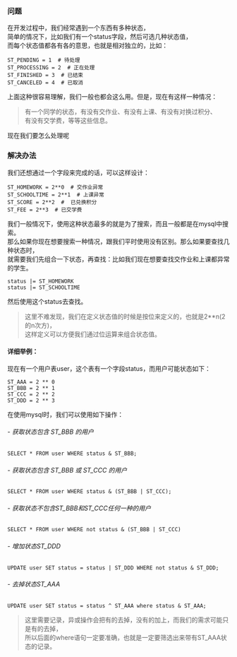 ### 问题
在开发过程中，我们经常遇到一个东西有多种状态，  
简单的情况下，比如我们有一个status字段，然后可选几种状态值，  
而每个状态值都各有各的意思，也就是相对独立的，比如：  
```
ST_PENDING = 1  # 待处理
ST_PROCESSING = 2  # 正在处理
ST_FINISHED = 3  # 已结束
ST_CANCELED = 4  # 已取消
```
上面这种很容易理解，我们一般也都会这么用。但是，现在有这样一种情况：  
> 有一个同学的状态，有没有交作业、有没有上课、有没有对换过积分、  
> 有没有交学费，等等这些信息。  

现在我们要怎么处理呢  

### 解决办法
我们还想通过一个字段来完成的话，可以这样设计：
```
ST_HOMEWORK = 2**0  # 交作业异常
ST_SCHOOLTIME = 2**1  # 上课异常
ST_SCORE = 2**2  #  已兑换积分
ST_FEE = 2**3  # 已交学费
```
我们一般情况下，使用这种状态最多的就是为了搜索，而且一般都是在mysql中搜索。  
那么如果你现在想要搜索一种情况，跟我们平时使用没有区别。那么如果要查找几种状态时，  
就需要我们先组合一下状态，再查找：比如我们现在想要查找交作业和上课都异常的学生。  
```
status |= ST_HOMEWORK
status |= ST_SCHOOLTIME
```
然后使用这个status去查找。
> 这里不难发现，我们在定义状态值的时候是按位来定义的，也就是2**n(2的n次方)，  
> 这样定义可以方便我们通过位运算来组合状态值。  

#### 详细举例：
现在有一个用户表user，这个表有一个字段status，而用户可能状态如下：
```
ST_AAA = 2 ** 0
ST_BBB = 2 ** 1
ST_CCC = 2 ** 2
ST_DDD = 2 ** 3
```
在使用mysql时，我们可以使用如下操作：

###### - 获取状态包含 ST_BBB 的用户
```
SELECT * FROM user WHERE status & ST_BBB;
```

###### - 获取状态包含 ST_BBB 或 ST_CCC 的用户
```
SELECT * FROM user WHERE status & (ST_BBB | ST_CCC);
```
###### - 获取状态不包含ST_BBB和ST_CCC任何一种的用户
```
SELECT * FROM user WHERE not status & (ST_BBB | ST_CCC)
```
###### - 增加状态ST_DDD
```
UPDATE user SET status = status | ST_DDD WHERE not status & ST_DDD;
```
###### - 去掉状态ST_AAA
```
UPDATE user SET status = status ^ ST_AAA where status & ST_AAA;
```
> 这里需要记录，异或操作会把有的去掉，没有的加上，而我们的需求可能只是有的去掉，  
> 所以后面的where语句一定要准确，也就是一定要筛选出来带有ST_AAA状态的记录。

